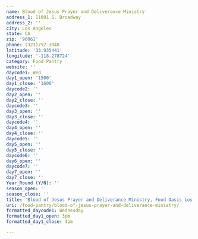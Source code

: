 ```yaml
---
name: Blood of Jesus Prayer and Deliverance Ministry
address_1: 11001 S. Broadway
address_2: ''
city: Los Angeles
state: CA
zip: '90061'
phone: (323)752-3048
latitude: '33.935441'
longitude: '-118.278724'
category: Food Pantry
website: ''
daycode1: Wed
day1_open: '1500'
day1_close: '1600'
daycode2: ''
day2_open: ''
day2_close: ''
daycode3: ''
day3_open: ''
day3_close: ''
daycode4: ''
day4_open: ''
day4_close: ''
daycode5: ''
day5_open: ''
day5_close: ''
daycode6: ''
day6_open: ''
daycode7: ''
day7_open: ''
day7_close: ''
Year_Round (Y/N): ''
season_open: ''
season_close: ''
title: 'Blood of Jesus Prayer and Deliverance Ministry, Food Oasis Los Angeles'
uri: /food-pantry/blood-of-jesus-prayer-and-deliverance-ministry/
formatted_daycode1: Wednesday
formatted_day1_open: 3pm
formatted_day1_close: 4pm

---
```

